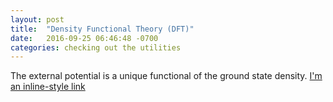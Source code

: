 ```yaml
---
layout: post
title:  "Density Functional Theory (DFT)"
date:   2016-09-25 06:46:48 -0700
categories: checking out the utilities
---
```


The external potential is a unique functional of the ground state density.
[I'm an inline-style link](https://www.google.com)
